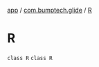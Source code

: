 [app](../../index.md) / [com.bumptech.glide](../index.md) / [R](./index.md)

# R

`class R`
`class R`